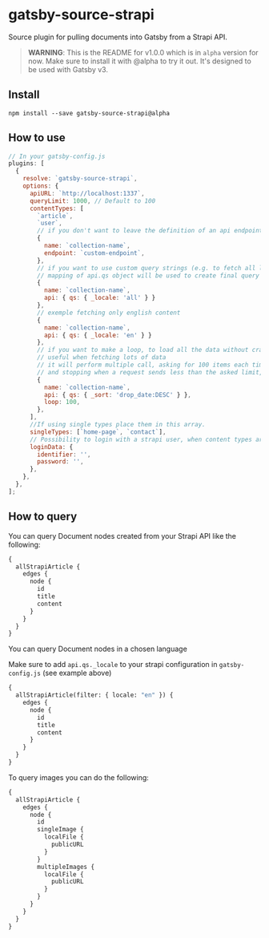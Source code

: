 # gatsby-source-strapi

Source plugin for pulling documents into Gatsby from a Strapi API.


> **WARNING**: This is the README for v1.0.0 which is in `alpha` version for now. Make sure to install it with @alpha to try it out. It's designed to be used with Gatsby v3.

## Install

`npm install --save gatsby-source-strapi@alpha`

## How to use

```javascript
// In your gatsby-config.js
plugins: [
  {
    resolve: `gatsby-source-strapi`,
    options: {
      apiURL: `http://localhost:1337`,
      queryLimit: 1000, // Default to 100
      contentTypes: [
        `article`,
        `user`,
        // if you don't want to leave the definition of an api endpoint to the pluralize module
        {
          name: `collection-name`,
          endpoint: `custom-endpoint`,
        },
        // if you want to use custom query strings (e.g. to fetch all locales)
        // mapping of api.qs object will be used to create final query string (e.g: http://localhost:1337/collection-name?_locale=all)
        {
          name: `collection-name`,
          api: { qs: { _locale: 'all' } }
        },
        // exemple fetching only english content
        {
          name: `collection-name`,
          api: { qs: { _locale: 'en' } }
        },
        // if you want to make a loop, to load all the data without crashing your server or hitting a time limit 
        // useful when fetching lots of data 
        // it will perform multiple call, asking for 100 items each time, 
        // and stopping when a request sends less than the asked limit, or if _queryLimit is attained
        {
          name: `collection-name`,
          api: { qs: { _sort: 'drop_date:DESC' } }, 
          loop: 100,
        },
      ],
      //If using single types place them in this array.
      singleTypes: [`home-page`, `contact`],
      // Possibility to login with a strapi user, when content types are not publically available (optional).
      loginData: {
        identifier: '',
        password: '',
      },
    },
  },
];
```

## How to query

You can query Document nodes created from your Strapi API like the following:

```graphql
{
  allStrapiArticle {
    edges {
      node {
        id
        title
        content
      }
    }
  }
}
```

You can query Document nodes in a chosen language

Make sure to add `api.qs._locale` to your strapi configuration in `gatsby-config.js` (see example above)

```graphql
{
  allStrapiArticle(filter: { locale: "en" }) {
    edges {
      node {
        id
        title
        content
      }
    }
  }
}
```


To query images you can do the following:

```graphql
{
  allStrapiArticle {
    edges {
      node {
        id
        singleImage {
          localFile {
            publicURL
          }
        }
        multipleImages {
          localFile {
            publicURL
          }
        }
      }
    }
  }
}
```
